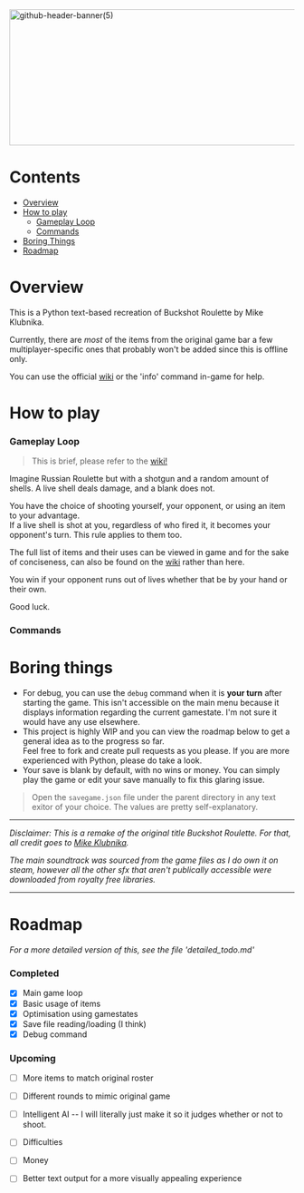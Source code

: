 <img width="1200" height="240" alt="github-header-banner(5)" src="https://github.com/user-attachments/assets/eb6ded4b-bb4a-44b8-ae63-b764a4d758fd" />

# Contents

- [Overview](#overview)
- [How to play](#how-to-play)
  - [Gameplay Loop](#gameplay-loop)
  - [Commands](#commands)
- [Boring Things](#boring-things)
- [Roadmap](#roadmap)

# Overview

This is a Python text-based recreation of Buckshot Roulette by Mike Klubnika. <br/>

Currently, there are *most* of the items from the original game bar a few multiplayer-specific ones that probably won't be added since this is offline only. 

You can use the official [wiki](https://buckshot-roulette.fandom.com/wiki/Buckshot_Roulette_Wiki) or the 'info' command in-game for help.

# How to play

### Gameplay Loop

> This is brief, please refer to the [wiki!](https://buckshot-roulette.fandom.com/wiki/Buckshot_Roulette)

Imagine Russian Roulette but with a shotgun and a random amount of shells. A live shell deals damage, and a blank does not.

You have the choice of shooting yourself, your opponent, or using an item to your advantage.<br/>
If a live shell is shot at you, regardless of who fired it, it becomes your opponent's turn. This rule applies to them too.

The full list of items and their uses can be viewed in game and for the sake of conciseness, can also be found on the [wiki](https://buckshot-roulette.fandom.com/wiki/Category:Items) rather than here.

You win if your opponent runs out of lives whether that be by your hand or their own.

Good luck.

### Commands



# Boring things

- For debug, you can use the `debug` command when it is **your turn** after starting the game. This isn't accessible on the main menu because it displays information regarding the current gamestate. I'm not sure it would have any use elsewhere.
- This project is highly WIP and you can view the roadmap below to get a general idea as to the progress so far. <br/>
Feel free to fork and create pull requests as you please. If you are more experienced with Python, please do take a look. <br/>
- Your save is blank by default, with no wins or money. You can simply play the game or edit your save manually to fix this glaring issue.

> Open the `savegame.json` file under the parent directory in any text exitor of your choice. The values are pretty self-explanatory.

------

*Disclaimer: This is a remake of the original title Buckshot Roulette. For that, all credit goes to [Mike Klubnika](https://mikeklubnika.com/).*

*The main soundtrack was sourced from the game files as I do own it on steam, however all the other sfx that aren't publically accessible were downloaded from royalty free libraries.*
<br/>

------

# Roadmap
*For a more detailed version of this, see the file 'detailed_todo.md'*


### Completed

- [x] Main game loop
- [x] Basic usage of items
- [x] Optimisation using gamestates
- [x] Save file reading/loading (I think)
- [X] Debug command

### Upcoming

- [ ] More items to match original roster
- [ ] Different rounds to mimic original game
- [ ] Intelligent AI -- I will literally just make it so it judges whether or not to shoot.
- [ ] Difficulties
- [ ] Money
- [ ] Better text output for a more visually appealing experience


